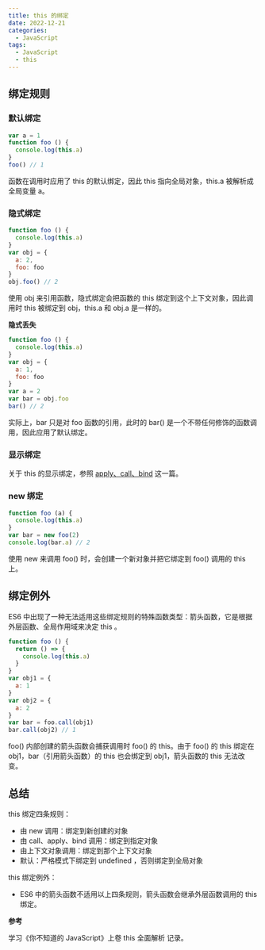 ```yaml
---
title: this 的绑定
date: 2022-12-21
categories:
  - JavaScript
tags:
  - JavaScript
  - this
---
```


## 绑定规则

### 默认绑定

```JavaScript
var a = 1
function foo () {
  console.log(this.a)
}
foo() // 1
```

函数在调用时应用了 this 的默认绑定，因此 this 指向全局对象，this.a 被解析成全局变量 a。

### 隐式绑定

```JavaScript
function foo () {
  console.log(this.a)
}
var obj = {
  a: 2,
  foo: foo
}
obj.foo() // 2
```

使用 obj 来引用函数，隐式绑定会把函数的 this 绑定到这个上下文对象，因此调用时 this 被绑定到 obj，this.a 和 obj.a 是一样的。

**隐式丢失**

```JavaScript
function foo () {
  console.log(this.a)
}
var obj = {
  a: 1,
  foo: foo
}
var a = 2
var bar = obj.foo
bar() // 2
```

实际上，bar 只是对 foo 函数的引用，此时的 bar() 是一个不带任何修饰的函数调用，因此应用了默认绑定。

### 显示绑定

关于 this 的显示绑定，参照 [apply、call、bind](https://pxs797.github.io/blog/blogs/JavaScript/20221018.html) 这一篇。

### new 绑定

```JavaScript
function foo (a) {
  console.log(this.a)
}
var bar = new foo(2)
console.log(bar.a) // 2
```

使用 new 来调用 foo() 时，会创建一个新对象并把它绑定到 foo() 调用的 this 上。

## 绑定例外

ES6 中出现了一种无法适用这些绑定规则的特殊函数类型：箭头函数，它是根据外层函数、全局作用域来决定 this 。

```JavaScript
function foo () {
  return () => {
    console.log(this.a)
  }
}
var obj1 = {
  a: 1
}
var obj2 = {
  a: 2
}
var bar = foo.call(obj1)
bar.call(obj2) // 1
```

foo() 内部创建的箭头函数会捕获调用时 foo() 的 this。由于 foo() 的 this 绑定在 obj1，bar（引用箭头函数）的 this 也会绑定到 obj1，箭头函数的 this 无法改变。

## 总结

this 绑定四条规则：
  - 由 new 调用：绑定到新创建的对象
  - 由 call、apply、bind 调用：绑定到指定对象
  - 由上下文对象调用：绑定到那个上下文对象
  - 默认：严格模式下绑定到 undefined ，否则绑定到全局对象

this 绑定例外：
  - ES6 中的箭头函数不适用以上四条规则，箭头函数会继承外层函数调用的 this 绑定。

**参考**

学习《你不知道的 JavaScript》上卷 this 全面解析 记录。